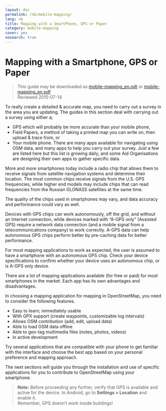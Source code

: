 ```yaml
---
layout: doc
permalink: /nb/mobile-mapping/
lang: nb
title: Mapping with a SmartPhone, GPS or Paper
category: mobile-mapping
cover: yes
nosearch: true
---
```


Mapping with a Smartphone, GPS or Paper
=============================

> This guide may be downloaded as [mobile-mapping_en.odt](/files/mobile-mapping_en.odt) or [mobile-mapping_en.pdf](/files/mobile-mapping_en.pdf)  
> Reviewed 2015-07-14  

To really create a detailed & accurate map, you need to carry out a survey in the area you are updating. The guides in this section deal with  carrying out a survey using either a;  

- GPS  which will probably be more accurate than your mobile phone,  
- Field Papers, a method of taking a printed map you can write on, then upload & trace from, or  
- Your mobile phone. There are many apps available for navigating using OSM data, and many apps to help you carry out your survey. Just a few are listed here but this list is growing daily, and some Aid Organisations are designing their own apps to gather specific data.  

More and more smartphones today include a radio chip that allows them to receive signals from satellite navigation systems and determine their location. The most common chips receive signals from the U.S. GPS frequencies, while higher end models may include chips that can read frequencies from the Russian GLONASS satellites at the same time.  

The quality of the chips used in smartphones may vary, and data accuracy and performance could vary as well.  

Devices with GPS chips can work autonomously, off the grid, and without an Internet connection, while devices marked with “A-GPS only” (Assisted GPS) require a network data connection (and a mobile signal from a telecommunications company) to work correctly. A-GPS data can help autonomous GPS chips perform better by pre-caching data for better performance.  

For most mapping applications to work as expected, the user is assumed to have a smartphone with an autonomous GPS chip. Check your device specifications to confirm whether your device uses an autonomous chip, or is A-GPS only device.  

There are a lot of mapping applications available (for free or paid) for most smartphones in the market. Each app has its own advantages and disadvantages.  

In choosing a mapping application for mapping in OpenStreetMap, you need to consider the following features.  

- Easy to learn; immediately usable  
- With GPX support (create waypoints, customizable log intervals)  
- Allows OSM contribution (add, edit, upload data)  
- Able to load OSM data offline  
- Able to geo-tag multimedia files (notes, photos, videos)  
- In active development  

Try several applications that are compatible with your phone to get familiar with the interface and choose the best app based on your personal preference and mapping approach.

<!-- Commenting for now since tables doesn't look very nice!

Recommended Applications for Smartphones / PDAs
-----------------------------------------------------

| Application      | Usage  | Android  | Blackberry | iOS     | Windows |
| ---------------- | :----: | :------: | :--------: | :-----: | :-----: |
| Geopaparazzi     | m      | O        |            |         |         |
| GPS Essentials   | m      | O        |            |         |         |
| MapZen           | m:p    | O        |            | O       |         |
| Open GPS Tracker | m      | O        |            |         |         |
| OruxMaps         | m      | O        |            |         |         |
| OSMAnd           | m:n:p  | O        | O          | D       |         |
| OSMTracker       | m      | O        |            |         | O       |
| Vespucci         | m:f    | O        |            |         |         |

O - supported, D - under development, m - mapping, n - navigation, p - POI editor, f - full editor

 -->

The next sections will guide you through the installation and use of specific applications for you to contribute to OpenStreetMap using your smartphone.

> **Note:** Before proceeding any further, verify that GPS is available and active for the device. In Android, go to **Settings \> Location** and enable it.  
> Remember, GPS doesn’t work inside buildings!
